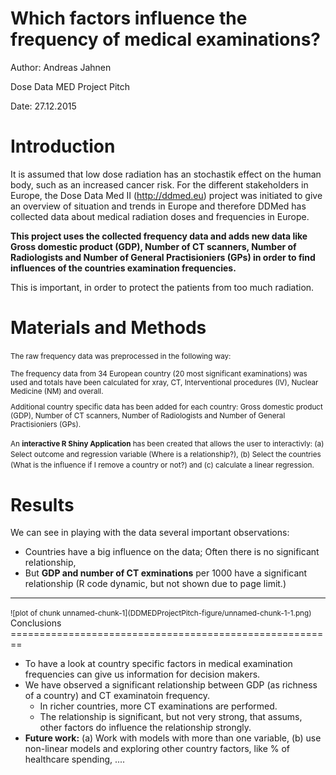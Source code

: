 Which factors influence the frequency of medical examinations?
========================================================
Author: Andreas Jahnen


Dose Data MED Project Pitch

Date: 27.12.2015

Introduction
========================================================

It is assumed that low dose radiation has an stochastik effect on the human body, such 
as an increased cancer risk. For the different stakeholders in Europe, the Dose Data Med II (http://ddmed.eu) project was initiated to give an overview of situation and trends in Europe and therefore DDMed has collected data about medical radiation doses and frequencies in Europe.

**This project uses the collected frequency data and adds new data like Gross domestic product (GDP), Number of CT scanners, Number of Radiologists and Number of General Practisioniers (GPs) in order to find influences of the countries examination frequencies.**

This is important, in order to protect the patients from too much radiation.

Materials and Methods
========================================================

<small>The raw frequency data was preprocessed in the following way:

The frequency data from 34 European country (20 most significant examinations) was used and totals have been calculated for xray, CT, Interventional procedures (IV), Nuclear Medicine (NM) and overall.

Additional country specific data has been added for each country: Gross domestic product (GDP), Number of CT scanners, Number of Radiologists and Number of General Practisioniers (GPs).

An **interactive R Shiny Application** has been created that allows the user to interactivly: (a) Select outcome and regression variable (Where is a relationship?), (b) Select the countries (What is the influence if I remove a country or not?) and (c) calculate a linear regression.
</small>

Results
========================================================

We can see in playing with the data several important observations:

  - Countries have a big influence on the data; Often there is no significant relationship, 
  - But **GDP and number of CT exminations** per 1000 have a significant relationship (R code dynamic, but not shown due to page limit.)

***

<small>
![plot of chunk unnamed-chunk-1](DDMEDProjectPitch-figure/unnamed-chunk-1-1.png) 
</small>
Conclusions
========================================================

  - To have a look at country specific factors in medical examination frequencies can give us information for decision makers.
  - We have observed a significant relationship between GDP (as richness of a country) and CT examinatoin frequency. 
    - In richer countries, more CT examinations are performed.
    - The relationship is significant, but not very strong, that assums, other factors do influence the relationship strongly.
  - **Future work:** (a) Work with models with more than one variable, (b) use non-linear models and exploring other country factors, like % of healthcare spending, .... 
